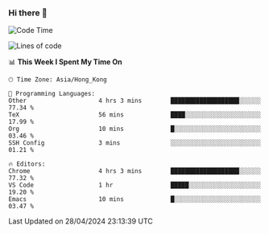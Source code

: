 ### Hi there 👋

<!--
**nicehiro/nicehiro** is a ✨ _special_ ✨ repository because its `README.md` (this file) appears on your GitHub profile.

Here are some ideas to get you started:

- 🔭 I’m currently working on ...
- 🌱 I’m currently learning ...
- 👯 I’m looking to collaborate on ...
- 🤔 I’m looking for help with ...
- 💬 Ask me about ...
- 📫 How to reach me: ...
- 😄 Pronouns: ...
- ⚡ Fun fact: ...
-->

<!--START_SECTION:waka-->
![Code Time](http://img.shields.io/badge/Code%20Time-319%20hrs%205%20mins-blue)

![Lines of code](https://img.shields.io/badge/From%20Hello%20World%20I%27ve%20Written-2.6%20million%20lines%20of%20code-blue)

📊 **This Week I Spent My Time On** 

```text
🕑︎ Time Zone: Asia/Hong_Kong

💬 Programming Languages: 
Other                    4 hrs 3 mins        ███████████████████░░░░░░   77.34 % 
TeX                      56 mins             ████░░░░░░░░░░░░░░░░░░░░░   17.99 % 
Org                      10 mins             █░░░░░░░░░░░░░░░░░░░░░░░░   03.46 % 
SSH Config               3 mins              ░░░░░░░░░░░░░░░░░░░░░░░░░   01.21 % 

🔥 Editors: 
Chrome                   4 hrs 3 mins        ███████████████████░░░░░░   77.32 % 
VS Code                  1 hr                █████░░░░░░░░░░░░░░░░░░░░   19.20 % 
Emacs                    10 mins             █░░░░░░░░░░░░░░░░░░░░░░░░   03.47 % 
```


 Last Updated on 28/04/2024 23:13:39 UTC
<!--END_SECTION:waka-->
